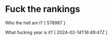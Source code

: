 # Fuck the rankings

Who the hell am I?
{ 578987 }

What fucking year is it?
[ 2024-02-14T16:49:47Z ]
